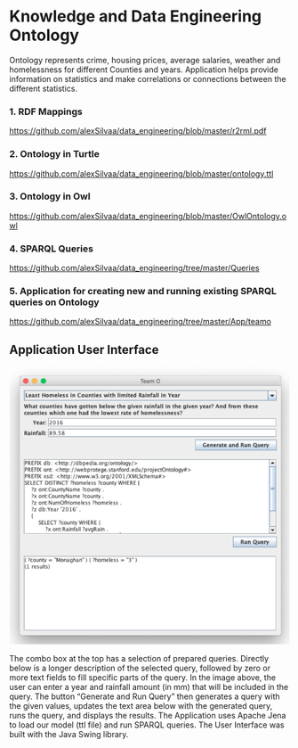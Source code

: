 # Knowledge and Data Engineering Ontology

Ontology represents crime, housing prices, average salaries, weather and homelessness for different Counties and years.
Application helps provide information on statistics and make correlations or connections between the different statistics.

### 1. RDF Mappings
https://github.com/alexSilvaa/data_engineering/blob/master/r2rml.pdf

### 2. Ontology in Turtle
https://github.com/alexSilvaa/data_engineering/blob/master/ontology.ttl

### 3. Ontology in Owl
https://github.com/alexSilvaa/data_engineering/blob/master/OwlOntology.owl

### 4. SPARQL Queries
https://github.com/alexSilvaa/data_engineering/tree/master/Queries

### 5. Application for creating new and running existing SPARQL queries on Ontology
https://github.com/alexSilvaa/data_engineering/tree/master/App/teamo


## Application User Interface 
![alt text](https://github.com/alexSilvaa/data_engineering/blob/master/appUI.png)

The combo box at the top has a selection of prepared queries. Directly below is a longer description of the selected query, followed by zero or more text fields to fill specific parts of the query. In the image above, the user can enter a year and rainfall amount (in mm) that will be included in the query. The button “Generate and Run Query” then generates a query with the given values, updates the text area below with the generated query, runs the query, and displays the results.
The Application uses Apache Jena to load our model (ttl file) and run SPARQL queries. The User Interface was built with the Java Swing library.
